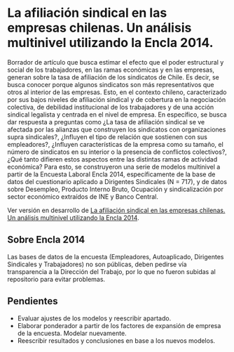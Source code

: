 # La afiliación sindical en las empresas chilenas. Un análisis multinivel utilizando la Encla 2014.

Borrador de artículo que busca estimar el efecto que el poder estructural y social de los trabajadores, en las ramas económicas y en las empresas, generan sobre la tasa de afiliación de los sindicatos de Chile. Es decir, se busca conocer porque algunos sindicatos son más representativos que otros al interior de las empresas. Esto, en el contexto chileno, caracterizado por sus bajos niveles de afiliación sindical y de cobertura en la negociación colectiva, de debilidad institucional de los trabajadores y de una acción sindical legalista y centrada en el nivel de empresa. En específico, se busca dar respuesta a preguntas como ¿La tasa de afiliación sindical se ve afectada por las alianzas que construyen los sindicatos con organizaciones supra sindicales?, ¿Influyen el tipo de relación que sostienen con sus empleadores?, ¿Influyen características de la empresa como su tamaño, el número de sindicatos en su interior o la presencia de conflictos colectivos?, ¿Qué tanto difieren estos aspectos entre las distintas ramas de actividad económica? Para esto, se construyeron una serie de modelos multinivel a partir de la Encuesta Laboral Encla 2014, específicamente de la base de datos del cuestionario aplicado a Dirigentes Sindicales (N = 717), y de datos sobre Desempleo, Producto Interno Bruto, Ocupación y sindicalización por sector económico extraídos de INE y Banco Central.

Ver versión en desarrollo de [La afiliación sindical en las empresas chilenas. Un análisis multinivel utilizando la Encla 2014](https://nicolasrattor.github.io/Tasa_sindicalizacion_encla2014/).

## Sobre Encla 2014
Las bases de datos de la encuesta (Empleadores, Autoaplicado, Dirigentes Sindicales y Trabajadores) no son públicas, deben pedirse vía transparencia a la Dirección del Trabajo, por lo que no fueron subidas al repositorio para evitar problemas.

## Pendientes
+ Evaluar ajustes de los modelos y reescribir apartado.
+ Elaborar ponderador a partir de los factores de expansión de empresa de la encuesta. Modelar nuevamente.
+ Reescribir resultados y conclusiones en base a los nuevos modelos. 
